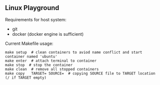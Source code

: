 ## Linux Playground

Requirements for host system:
- git
- docker (docker engine is sufficient)

Current Makefile usage:
```
make setup  # clean containers to aviod name conflict and start container named 'ubuntu'
make enter  # attach terminal to container
make stop  # stop the container
make clean  # remove all stopped containers
make copy	TARGET= SOURCE=  # copying SOURCE file to TARGET location (/ if TARGET empty) 
```
